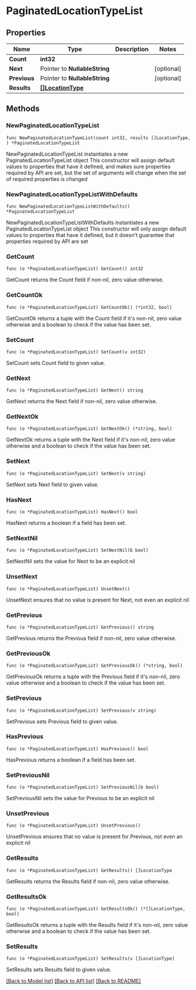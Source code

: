 # PaginatedLocationTypeList

## Properties

Name | Type | Description | Notes
------------ | ------------- | ------------- | -------------
**Count** | **int32** |  | 
**Next** | Pointer to **NullableString** |  | [optional] 
**Previous** | Pointer to **NullableString** |  | [optional] 
**Results** | [**[]LocationType**](LocationType.md) |  | 

## Methods

### NewPaginatedLocationTypeList

`func NewPaginatedLocationTypeList(count int32, results []LocationType, ) *PaginatedLocationTypeList`

NewPaginatedLocationTypeList instantiates a new PaginatedLocationTypeList object
This constructor will assign default values to properties that have it defined,
and makes sure properties required by API are set, but the set of arguments
will change when the set of required properties is changed

### NewPaginatedLocationTypeListWithDefaults

`func NewPaginatedLocationTypeListWithDefaults() *PaginatedLocationTypeList`

NewPaginatedLocationTypeListWithDefaults instantiates a new PaginatedLocationTypeList object
This constructor will only assign default values to properties that have it defined,
but it doesn't guarantee that properties required by API are set

### GetCount

`func (o *PaginatedLocationTypeList) GetCount() int32`

GetCount returns the Count field if non-nil, zero value otherwise.

### GetCountOk

`func (o *PaginatedLocationTypeList) GetCountOk() (*int32, bool)`

GetCountOk returns a tuple with the Count field if it's non-nil, zero value otherwise
and a boolean to check if the value has been set.

### SetCount

`func (o *PaginatedLocationTypeList) SetCount(v int32)`

SetCount sets Count field to given value.


### GetNext

`func (o *PaginatedLocationTypeList) GetNext() string`

GetNext returns the Next field if non-nil, zero value otherwise.

### GetNextOk

`func (o *PaginatedLocationTypeList) GetNextOk() (*string, bool)`

GetNextOk returns a tuple with the Next field if it's non-nil, zero value otherwise
and a boolean to check if the value has been set.

### SetNext

`func (o *PaginatedLocationTypeList) SetNext(v string)`

SetNext sets Next field to given value.

### HasNext

`func (o *PaginatedLocationTypeList) HasNext() bool`

HasNext returns a boolean if a field has been set.

### SetNextNil

`func (o *PaginatedLocationTypeList) SetNextNil(b bool)`

 SetNextNil sets the value for Next to be an explicit nil

### UnsetNext
`func (o *PaginatedLocationTypeList) UnsetNext()`

UnsetNext ensures that no value is present for Next, not even an explicit nil
### GetPrevious

`func (o *PaginatedLocationTypeList) GetPrevious() string`

GetPrevious returns the Previous field if non-nil, zero value otherwise.

### GetPreviousOk

`func (o *PaginatedLocationTypeList) GetPreviousOk() (*string, bool)`

GetPreviousOk returns a tuple with the Previous field if it's non-nil, zero value otherwise
and a boolean to check if the value has been set.

### SetPrevious

`func (o *PaginatedLocationTypeList) SetPrevious(v string)`

SetPrevious sets Previous field to given value.

### HasPrevious

`func (o *PaginatedLocationTypeList) HasPrevious() bool`

HasPrevious returns a boolean if a field has been set.

### SetPreviousNil

`func (o *PaginatedLocationTypeList) SetPreviousNil(b bool)`

 SetPreviousNil sets the value for Previous to be an explicit nil

### UnsetPrevious
`func (o *PaginatedLocationTypeList) UnsetPrevious()`

UnsetPrevious ensures that no value is present for Previous, not even an explicit nil
### GetResults

`func (o *PaginatedLocationTypeList) GetResults() []LocationType`

GetResults returns the Results field if non-nil, zero value otherwise.

### GetResultsOk

`func (o *PaginatedLocationTypeList) GetResultsOk() (*[]LocationType, bool)`

GetResultsOk returns a tuple with the Results field if it's non-nil, zero value otherwise
and a boolean to check if the value has been set.

### SetResults

`func (o *PaginatedLocationTypeList) SetResults(v []LocationType)`

SetResults sets Results field to given value.



[[Back to Model list]](../README.md#documentation-for-models) [[Back to API list]](../README.md#documentation-for-api-endpoints) [[Back to README]](../README.md)


